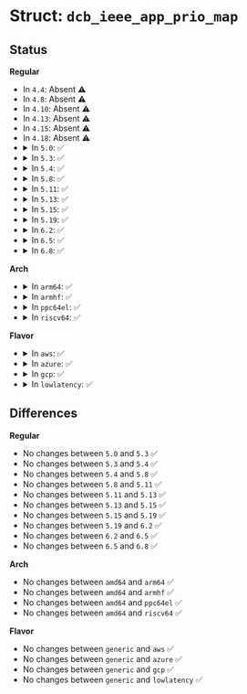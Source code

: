 # Struct: <code>dcb_ieee_app_prio_map</code>

## Status
<b>Regular</b>
<ul>
<li>
In <code>4.4</code>: Absent ⚠️
</li>
<li>
In <code>4.8</code>: Absent ⚠️
</li>
<li>
In <code>4.10</code>: Absent ⚠️
</li>
<li>
In <code>4.13</code>: Absent ⚠️
</li>
<li>
In <code>4.15</code>: Absent ⚠️
</li>
<li>
In <code>4.18</code>: Absent ⚠️
</li>
<li>
<details>
<summary>In <code>5.0</code>: ✅</summary>

```c
struct dcb_ieee_app_prio_map {
    u64 map[8];
};
```
</details>
</li>
<li>
<details>
<summary>In <code>5.3</code>: ✅</summary>

```c
struct dcb_ieee_app_prio_map {
    u64 map[8];
};
```
</details>
</li>
<li>
<details>
<summary>In <code>5.4</code>: ✅</summary>

```c
struct dcb_ieee_app_prio_map {
    u64 map[8];
};
```
</details>
</li>
<li>
<details>
<summary>In <code>5.8</code>: ✅</summary>

```c
struct dcb_ieee_app_prio_map {
    u64 map[8];
};
```
</details>
</li>
<li>
<details>
<summary>In <code>5.11</code>: ✅</summary>

```c
struct dcb_ieee_app_prio_map {
    u64 map[8];
};
```
</details>
</li>
<li>
<details>
<summary>In <code>5.13</code>: ✅</summary>

```c
struct dcb_ieee_app_prio_map {
    u64 map[8];
};
```
</details>
</li>
<li>
<details>
<summary>In <code>5.15</code>: ✅</summary>

```c
struct dcb_ieee_app_prio_map {
    u64 map[8];
};
```
</details>
</li>
<li>
<details>
<summary>In <code>5.19</code>: ✅</summary>

```c
struct dcb_ieee_app_prio_map {
    u64 map[8];
};
```
</details>
</li>
<li>
<details>
<summary>In <code>6.2</code>: ✅</summary>

```c
struct dcb_ieee_app_prio_map {
    u64 map[8];
};
```
</details>
</li>
<li>
<details>
<summary>In <code>6.5</code>: ✅</summary>

```c
struct dcb_ieee_app_prio_map {
    u64 map[8];
};
```
</details>
</li>
<li>
<details>
<summary>In <code>6.8</code>: ✅</summary>

```c
struct dcb_ieee_app_prio_map {
    u64 map[8];
};
```
</details>
</li>
</ul>
<b>Arch</b>
<ul>
<li>
<details>
<summary>In <code>arm64</code>: ✅</summary>

```c
struct dcb_ieee_app_prio_map {
    u64 map[8];
};
```
</details>
</li>
<li>
<details>
<summary>In <code>armhf</code>: ✅</summary>

```c
struct dcb_ieee_app_prio_map {
    u64 map[8];
};
```
</details>
</li>
<li>
<details>
<summary>In <code>ppc64el</code>: ✅</summary>

```c
struct dcb_ieee_app_prio_map {
    u64 map[8];
};
```
</details>
</li>
<li>
<details>
<summary>In <code>riscv64</code>: ✅</summary>

```c
struct dcb_ieee_app_prio_map {
    u64 map[8];
};
```
</details>
</li>
</ul>
<b>Flavor</b>
<ul>
<li>
<details>
<summary>In <code>aws</code>: ✅</summary>

```c
struct dcb_ieee_app_prio_map {
    u64 map[8];
};
```
</details>
</li>
<li>
<details>
<summary>In <code>azure</code>: ✅</summary>

```c
struct dcb_ieee_app_prio_map {
    u64 map[8];
};
```
</details>
</li>
<li>
<details>
<summary>In <code>gcp</code>: ✅</summary>

```c
struct dcb_ieee_app_prio_map {
    u64 map[8];
};
```
</details>
</li>
<li>
<details>
<summary>In <code>lowlatency</code>: ✅</summary>

```c
struct dcb_ieee_app_prio_map {
    u64 map[8];
};
```
</details>
</li>
</ul>

## Differences
<b>Regular</b>
<ul>
<li>
No changes between <code>5.0</code> and <code>5.3</code> ✅
</li>
<li>
No changes between <code>5.3</code> and <code>5.4</code> ✅
</li>
<li>
No changes between <code>5.4</code> and <code>5.8</code> ✅
</li>
<li>
No changes between <code>5.8</code> and <code>5.11</code> ✅
</li>
<li>
No changes between <code>5.11</code> and <code>5.13</code> ✅
</li>
<li>
No changes between <code>5.13</code> and <code>5.15</code> ✅
</li>
<li>
No changes between <code>5.15</code> and <code>5.19</code> ✅
</li>
<li>
No changes between <code>5.19</code> and <code>6.2</code> ✅
</li>
<li>
No changes between <code>6.2</code> and <code>6.5</code> ✅
</li>
<li>
No changes between <code>6.5</code> and <code>6.8</code> ✅
</li>
</ul>
<b>Arch</b>
<ul>
<li>
No changes between <code>amd64</code> and <code>arm64</code> ✅
</li>
<li>
No changes between <code>amd64</code> and <code>armhf</code> ✅
</li>
<li>
No changes between <code>amd64</code> and <code>ppc64el</code> ✅
</li>
<li>
No changes between <code>amd64</code> and <code>riscv64</code> ✅
</li>
</ul>
<b>Flavor</b>
<ul>
<li>
No changes between <code>generic</code> and <code>aws</code> ✅
</li>
<li>
No changes between <code>generic</code> and <code>azure</code> ✅
</li>
<li>
No changes between <code>generic</code> and <code>gcp</code> ✅
</li>
<li>
No changes between <code>generic</code> and <code>lowlatency</code> ✅
</li>
</ul>
